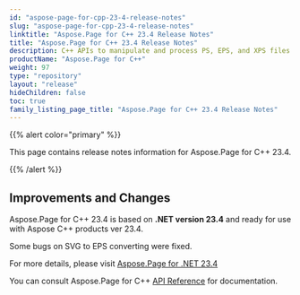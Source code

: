 ```yaml
---
id: "aspose-page-for-cpp-23-4-release-notes"
slug: "aspose-page-for-cpp-23-4-release-notes"
linktitle: "Aspose.Page for C++ 23.4 Release Notes"
title: "Aspose.Page for C++ 23.4 Release Notes"
description: C++ APIs to manipulate and process PS, EPS, and XPS files. This page contains new Aspose.Page for C++ features, enhancement, and bug fixes in 2023, version 23.4.
productName: "Aspose.Page for C++"
weight: 97
type: "repository"
layout: "release"
hideChildren: false
toc: true
family_listing_page_title: "Aspose.Page for C++ 23.4 Release Notes"
---
```


{{% alert color="primary" %}}

This page contains release notes information for Aspose.Page for C++ 23.4.

{{% /alert %}}

## **Improvements and Changes**

Aspose.Page for C++ 23.4 is based on **.NET version 23.4** and ready for use with Aspose C++ products ver 23.4.

Some bugs on SVG to EPS converting were fixed.

For more details, please visit [Aspose.Page for .NET 23.4](/page/net/release-notes/2023/aspose-page-for-net-23-4-release-notes/)

You can consult Aspose.Page for C++ [API Reference](https://apireference.aspose.com/cpp/page/) for documentation.
